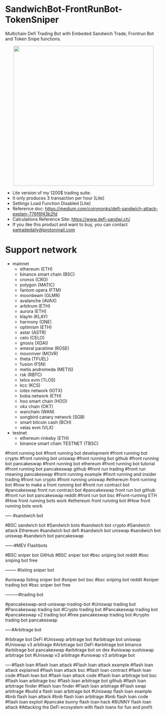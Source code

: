 # SandwichBot-FrontRunBot-TokenSniper
Multichain Defi Trading Bot with Embeded Sandwich Trade, Frontrun Bot and Token Snipe functions.

<p align="center">
  <img src="https://raw.githubusercontent.com/trurstspijee/SandwichTradeBot-FrontRunBot-TokenSniper/main/swbot.jpg" width="auto" height="450"/>
</p>

- Lite version of my 1200$ trading suite. 
- It only produces 3 transaction per hour [Lite]
- Settings Load Function Disabled [Lite]
- Reference doc: https://medium.com/coinmonks/defi-sandwich-attack-explain-776f6f43b2fd
- Calculations Reference Site: https://www.defi-sandwi.ch/
- If you like this product and want to buy, you can contact swtradedaily@protonmail.com



# Support network
* mainnet
  * ethereum (ETH)
  * binance smart chain (BSC)
  * cronos (CRO)
  * polygon (MATIC)
  * fantom opera (FTM)
  * moonbeam (GLMR)
  * avalanche (AVAX)
  * arbitrum (ETH)
  * aurora (ETH)
  * klaytn (KLAY)
  * harmony (ONE)
  * optimism (ETH)
  * astar (ASTR)
  * celo (CELO)
  * gnosis (XDAI)
  * emeral paratime (ROSE)
  * moonriver (MOVR)
  * theta (TFUEL)
  * fusion (FSN)
  * metis andromeda (METIS)
  * rsk (RBTC)
  * telos evm (TLOS)
  * kcc (KCS)
  * iotex network (IOTX)
  * boba network (ETH)
  * hoo smart chain (HOO)
  * okx chain (OKT)
  * wanchain (WAN)
  * songbird canary network (SGB)
  * smart bitcoin cash (BCH)
  * velas evm (VLX)
* testnet
  * ethereum rinkeby (ETH)
  * binance smart chain TESTNET (TBSC)


#front running bot
#front running bot development
#front running bot crypto
#front running bot uniswap
#front running bot github
#front running bot pancakeswap
#front running bot ethereum
#front running bot tutorial
#front running bot pancakeswap github
#front run trading
#front run meaning pancakeswap
#front running example
#front running and insider trading
#front run crypto
#front running uniswap
#ethereum front running bot
#how to make a front running bot
#front run contract bot
#pancakeswap front run contract bot
#pancakeswap front run bot github
#front run bot pancakeswap reddit
#front run bot bsc
#Front-running ETH
#How front running bots work
#ethereum front running bot
#How front running bots work

—– #sandwich bot

#BSC sandwich bot
#Sandwich bots
#sandwich bot crypto
#Sandwich attack Ethereum
#sandwich bot defi
#sandwich bot uniswap
#sandwich bot uniswap
#sandwich bot pancakeswap

——#MEV Flashbots

#BSC sniper bot GitHub
#BSC sniper bot
#bsc sniping bot reddit
#bsc sniping bot free

——– #listing sniper bot

#uniswap listing sniper bot
#sniper bot bsc
#bsc sniping bot reddit
#sniper trading bot
#bsc sniper bot free

———#trading bot

#pancakeswap-and-uniswap-trading-bot
#Uniswap trading bot
#Pancakeswap trading bot
#Crypto trading bot
#Pancakeswap trading bot
#pancakeswap v2 trading bot
#free pancakeswap trading bot
#crypto trading bot pancakeswap

—-#Arbitrage bot

#rbitrage bot DeFi
#Uniswap arbitrage bot
#arbitrage bot uniswap
#Uniswap v3 arbitrage
#Arbitrage bot DeFi
#arbitrage bot binance
#arbitrage bot pancakeswap
#arbitrage bot on dex
#uniswap sushiswap arbitrage bot
#Uniswap v3 arbitrage
#uniswap v3 arbitrage bot

—-#flash loan
#flash loan attack
#Flash loan attack example
#flash loan attack explained
#flash loan attack bsc
#flash loan contract
#flash loan code
#flash loan bot
#flash loan attack code
#flash loan arbitrage bot bsc
#flash loan arbitrage bsc
#flash loan arbitrage bot github
#flash loan arbitrage finder
#flash loan finder
#Flash loan arbitrage
#Flash swap arbitrage
#build a flash loan arbitrage bot
#Uniswap flash loan example
#bnb flash loan attack
#bnb flash loan arbitrage
#bnb flash loan code
#flash loan exploit
#pancake bunny flash loan hack
#BUNNY flash loan attack
#Attacking the DeFi ecosystem with flash loans for fun and profit
